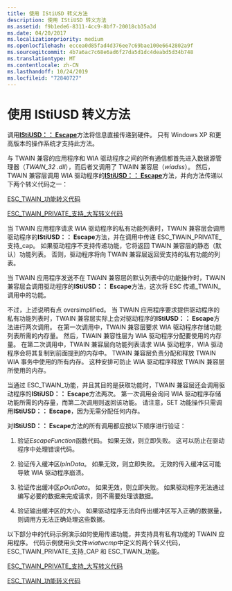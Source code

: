 ```yaml
---
title: 使用 IStiUSD 转义方法
description: 使用 IStiUSD 转义方法
ms.assetid: f9b1ede6-8311-4cc9-8bf7-20018cb35a3d
ms.date: 04/20/2017
ms.localizationpriority: medium
ms.openlocfilehash: eccea0d85fad4d376ee7c69bae100e6642802a9f
ms.sourcegitcommit: 4b7a6ac7c68e6ad6f27da5d1dc4deabd5d34b748
ms.translationtype: MT
ms.contentlocale: zh-CN
ms.lasthandoff: 10/24/2019
ms.locfileid: "72840727"
---
```

# <a name="using-the-istiusd-escape-method"></a>使用 IStiUSD 转义方法





调用[**IStiUSD：： Escape**](https://docs.microsoft.com/windows-hardware/drivers/ddi/stiusd/nf-stiusd-istiusd-escape)方法将信息直接传递到硬件。 只有 Windows XP 和更高版本的操作系统才支持此方法。

与 TWAIN 兼容的应用程序和 WIA 驱动程序之间的所有通信都首先进入数据源管理器（*TWAIN\_32 .dll*），而后者又调用了 TWAIN 兼容层（*wiadss*）。 然后，TWAIN 兼容层调用 WIA 驱动程序的[**IStiUSD：： Escape**](https://docs.microsoft.com/windows-hardware/drivers/ddi/stiusd/nf-stiusd-istiusd-escape)方法，并向方法传递以下两个转义代码之一：

[ESC\_TWAIN\_功能转义代码](esc-twain-capability-escape-code.md)

[ESC\_TWAIN\_PRIVATE\_支持\_大写转义代码](esc-twain-private-supported-caps-escape-code.md)

当 TWAIN 应用程序请求 WIA 驱动程序的私有功能列表时，TWAIN 兼容层会调用驱动程序的**IStiUSD：： Escape**方法，并在调用中传递 ESC\_TWAIN\_PRIVATE\_支持\_cap。 如果驱动程序不支持传递功能，它将返回 TWAIN 兼容层的静态（默认）功能列表。 否则，驱动程序将向 TWAIN 兼容层返回受支持的私有功能的列表。

当 TWAIN 应用程序发送不在 TWAIN 兼容层的默认列表中的功能操作时，TWAIN 兼容层会调用驱动程序的**IStiUSD：： Escape**方法，这次将 ESC 传递\_TWAIN\_调用中的功能。

不过，上述说明有点 oversimplified。 当 TWAIN 应用程序要求提供驱动程序的私有功能列表时，TWAIN 兼容层实际上会对驱动程序的**IStiUSD：： Escape**方法进行两次调用。 在第一次调用中，TWAIN 兼容层要求 WIA 驱动程序存储功能列表所需的内存量。 然后，TWAIN 兼容性层为 WIA 驱动程序分配要使用的内存量。 在第二次调用中，TWAIN 兼容层向功能列表请求 WIA 驱动程序，WIA 驱动程序会将其复制到前面提到的内存中。 TWAIN 兼容层负责分配和释放 TWAIN WIA 事务中使用的所有内存。 这种安排可防止 WIA 驱动程序释放 TWAIN 兼容层所使用的内存。

当通过 ESC\_TWAIN\_功能，并且其目的是获取功能时，TWAIN 兼容层还会调用驱动程序的**IStiUSD：： Escape**方法两次。 第一次调用会询问 WIA 驱动程序存储功能所需的内存量，而第二次调用则返回该功能。 请注意，SET 功能操作只需调用**IStiUSD：： Escape**，因为无需分配任何内存。

对**IStiUSD：： Escape**方法的所有调用都应按以下顺序进行验证：

1.  验证*EscapeFunction*函数代码。 如果无效，则立即失败。 这可以防止在驱动程序中处理错误代码。

2.  验证传入缓冲区*lpInData*。 如果无效，则立即失败。 无效的传入缓冲区可能导致 WIA 驱动程序崩溃。

3.  验证传出缓冲区*pOutData*。 如果无效，则立即失败。 如果驱动程序无法通过编写必要的数据来完成请求，则不需要处理该数据。

4.  验证输出缓冲区的大小。 如果驱动程序无法向传出缓冲区写入正确的数据量，则调用方无法正确处理这些数据。

以下部分中的代码示例演示如何使用传递功能，并支持具有私有功能的 TWAIN 应用程序。 代码示例使用头文件*wiatwcmp*中定义的两个转义代码，ESC\_TWAIN\_PRIVATE\_支持\_CAP 和 ESC\_TWAIN\_功能。

[ESC\_TWAIN\_PRIVATE\_支持\_大写转义代码](esc-twain-private-supported-caps-escape-code.md)

[ESC\_TWAIN\_功能转义代码](esc-twain-capability-escape-code.md)

 

 





